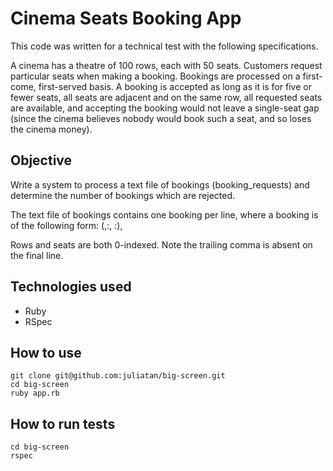 Cinema Seats Booking App
========================

This code was written for a technical test with the following specifications.

A cinema has a theatre of 100 rows, each with 50 seats. 
Customers request particular seats when making a booking.
Bookings are processed on a first-come, first-served basis. 
A booking is accepted as long as it is for five or fewer seats, all seats are 
adjacent and on the same row, all requested seats are available, and accepting 
the booking would not leave a single-seat gap (since the cinema believes nobody 
would book such a seat, and so loses the cinema money).

Objective
---------
Write a system to process a text file of bookings (booking_requests) and determine the number of bookings which are
rejected.

The text file of bookings contains one booking per line, where a booking is of the following form:
  (<id>,<index of first seat row>:<index of first seat within row>,
  <index of last seat row>:<index of last seat within row>),

Rows and seats are both 0-indexed. Note the trailing comma is absent on the final line.

Technologies used
-----------------

* Ruby
* RSpec

How to use
----------

```shell
git clone git@github.com:juliatan/big-screen.git
cd big-screen
ruby app.rb
```

How to run tests
----------------

```shell
cd big-screen
rspec
```